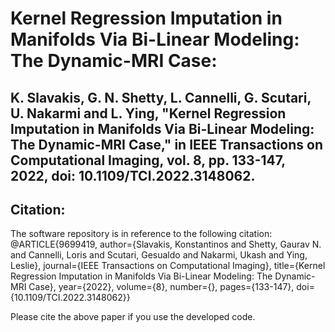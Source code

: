 # Kernel Regression Imputation in Manifolds Via Bi-Linear Modeling: The Dynamic-MRI Case:

## K. Slavakis, G. N. Shetty, L. Cannelli, G. Scutari, U. Nakarmi and L. Ying, "Kernel Regression Imputation in Manifolds Via Bi-Linear Modeling: The Dynamic-MRI Case," in IEEE Transactions on Computational Imaging, vol. 8, pp. 133-147, 2022, doi: 10.1109/TCI.2022.3148062.

## Citation: 
The software repository is in reference to the following citation:
@ARTICLE{9699419,
  author={Slavakis, Konstantinos and Shetty, Gaurav N. and Cannelli, Loris and Scutari, Gesualdo and Nakarmi, Ukash and Ying, Leslie},
  journal={IEEE Transactions on Computational Imaging}, 
  title={Kernel Regression Imputation in Manifolds Via Bi-Linear Modeling: The Dynamic-MRI Case}, 
  year={2022},
  volume={8},
  number={},
  pages={133-147},
  doi={10.1109/TCI.2022.3148062}}

Please cite the above paper if you use the developed code.

